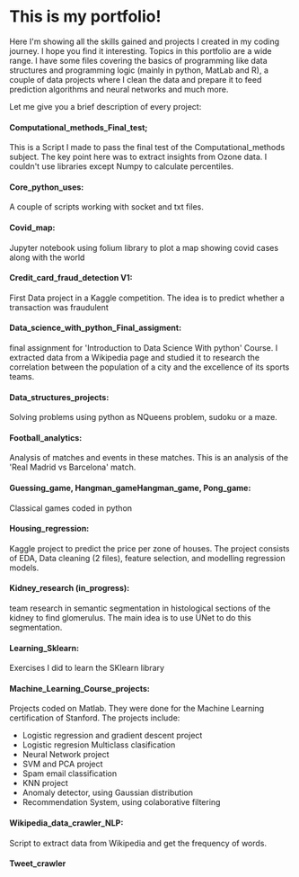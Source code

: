 # This is my portfolio!

Here I'm showing all the skills gained and projects I created in my coding journey. I hope you find it interesting. Topics in this portfolio are a wide range. I have some files covering the basics of programming like data structures and programming logic (mainly in python, MatLab and R), a couple of data projects where I clean the data and prepare it to feed prediction algorithms and neural networks and much more.

Let me give you a brief description of every project:

#### Computational_methods_Final_test;
This is a Script I made to pass the final test of the Computational_methods subject. The key point here was to extract insights from Ozone data. I couldn't use libraries except Numpy to calculate percentiles.
#### Core_python_uses:
A couple of scripts working with socket and txt files. 
#### Covid_map: 
Jupyter notebook using folium library to plot a map showing covid cases along with the world
#### Credit_card_fraud_detection V1: 
First Data project in a Kaggle competition. The idea is to predict whether a transaction was fraudulent
#### Data_science_with_python_Final_assigment:
final assignment for 'Introduction to Data Science With python' Course. I extracted data from a Wikipedia page and studied it to research the correlation between the population of a city and the excellence of its sports teams. 
#### Data_structures_projects:
Solving problems using python as NQueens problem, sudoku or a maze. 
#### Football_analytics:
Analysis of matches and events in these matches. This is an analysis of the 'Real Madrid vs Barcelona' match. 
#### Guessing_game, Hangman_gameHangman_game, Pong_game: 
Classical games coded in python 
#### Housing_regression:
Kaggle project to predict the price per zone of houses. The project consists of EDA, Data cleaning (2 files), feature selection, and modelling regression models. 
#### Kidney_research (in_progress):
team research in semantic segmentation in histological sections of the kidney to find glomerulus. The main idea is to use UNet to do this segmentation.
#### Learning_Sklearn:
Exercises I did to learn the SKlearn library
#### Machine_Learning_Course_projects: 
Projects coded on Matlab. They were done for the Machine Learning certification of Stanford. The projects include:
-  Logistic regression and gradient descent project
-  Logistic regresion Multiclass clasification 
-  Neural Network project
-  SVM and PCA project
-  Spam email classification 
-  KNN project
-  Anomaly detector, using Gaussian distribution 
-  Recommendation System, using colaborative filtering 
#### Wikipedia_data_crawler_NLP: 
Script to extract data from Wikipedia and get the frequency of words. 
#### Tweet_crawler

